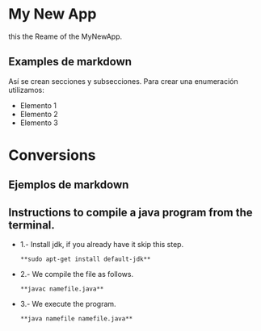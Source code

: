 My New App
==========

this the Reame of the MyNewApp.

Examples de markdown
--------------------

Así se crean secciones y subsecciones. Para crear una enumeración utilizamos:
+ Elemento 1
+ Elemento 2
+ Elemento 3

Conversions
===========


Ejemplos de markdown
--------------------
Instructions to compile a java program from the terminal.
---------------------------------------------------------

+ 1.- Install jdk, if you already have it skip this step.

      **sudo apt-get install default-jdk**
      

+ 2.- We compile the file as follows.

      **javac namefile.java**


+ 3.- We execute the program.

      **java namefile namefile.java**
